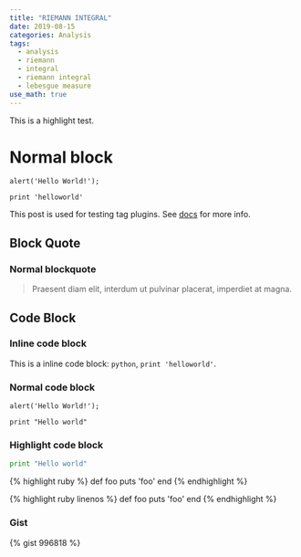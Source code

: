 ```yaml
---
title: "RIEMANN INTEGRAL"
date: 2019-08-15
categories: Analysis
tags:
  - analysis
  - riemann
  - integral
  - riemann integral
  - lebesgue measure
use_math: true
---
```


This is a highlight test.

# Normal block

```
alert('Hello World!');
```

    print 'helloworld'

This post is used for testing tag plugins. See [docs](http://zespia.tw/hexo/docs/tag-plugins.html) for more info.

## Block Quote

### Normal blockquote

> Praesent diam elit, interdum ut pulvinar placerat, imperdiet at magna.

## Code Block

### Inline code block

This is a inline code block: `python`, `print 'helloworld'`.

### Normal code block

```
alert('Hello World!');
```

    print "Hello world"

### Highlight code block

```python
print "Hello world"
```

{% highlight ruby %}
def foo
  puts 'foo'
end
{% endhighlight %}

{% highlight ruby linenos %}
def foo
  puts 'foo'
end
{% endhighlight %}

### Gist

{% gist 996818 %}
